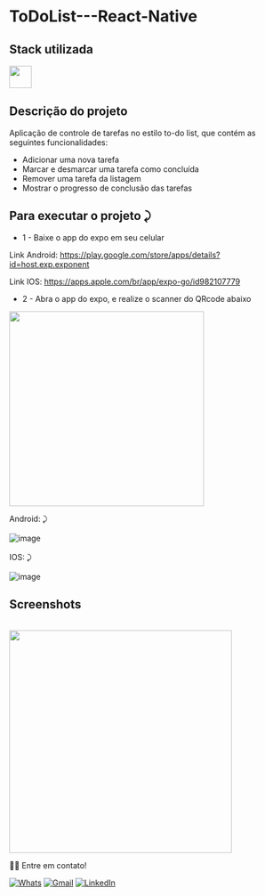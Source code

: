 # ToDoList---React-Native

## Stack utilizada
<img width="40px" src="https://user-images.githubusercontent.com/77758027/210029739-747a82a8-b0bf-4db9-98aa-7962da71d27f.png" />


## Descrição do projeto 

<p>
     Aplicação de controle de tarefas no estilo to-do list, que contém as seguintes funcionalidades:

- Adicionar uma nova tarefa
- Marcar e desmarcar uma tarefa como concluída
- Remover uma tarefa da listagem
- Mostrar o progresso de conclusão das tarefas
</p>

     

## Para executar o projeto ⤸
     
   * 1 - Baixe o app do expo em seu celular
   
   Link Android: https://play.google.com/store/apps/details?id=host.exp.exponent
   
   Link IOS: https://apps.apple.com/br/app/expo-go/id982107779
   
   * 2 - Abra o app do expo, e realize o scanner do QRcode abaixo
   <img width="350px" src="https://user-images.githubusercontent.com/77758027/210073479-68b2a7c7-d5a1-46b5-9246-46ddcaddeee9.png" />
   
   Android: ⤸
     </br>
     </br>
     ![image](https://user-images.githubusercontent.com/77758027/210123808-c17027eb-402b-4630-bb78-504d03b50563.png)
     </br>
     </br>
   IOS:  ⤸
     </br>
     </br>
     ![image](https://user-images.githubusercontent.com/77758027/210123816-285cd55c-f736-4382-8d0e-e543ab56f073.png)


## Screenshots
  <br/>
 <img width="400px" src="https://user-images.githubusercontent.com/77758027/210123827-3da45e0f-8987-4a57-9921-274d2ac14cfd.png" />
 



👋🏽 Entre em contato!
<br/>

 <a href="https://api.whatsapp.com/send?phone=5581991431834" target="_blank">![Whats](https://img.shields.io/badge/WhatsApp-25D366?style=for-the-badge&logo=whatsapp&logoColor=white)</a>
 <a href="mailto:jhonny_040996@hotmail.com">![Gmail](https://img.shields.io/badge/Gmail-D14836?style=for-the-badge&logo=gmail&logoColor=white)</a>
 <a href="https://www.linkedin.com/in/joandersonsilva337/" target="_blank">![LinkedIn](https://img.shields.io/badge/linkedin-%230077B5.svg?style=for-the-badge&logo=linkedin&logoColor=white)</a> 

 


